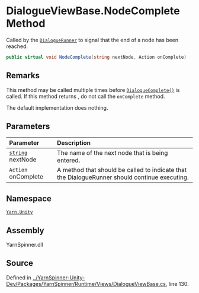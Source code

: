 <!-- This file was generated by a tool. Do not edit this file by hand. -->

# DialogueViewBase.NodeComplete Method

Called by the [`DialogueRunner`](/api/csharp/yarn.unity/dialoguerunner.md) to signal that the
end of a node has been reached.


```csharp
public virtual void NodeComplete(string nextNode, Action onComplete)
```
## Remarks

This method may be called multiple times before [`DialogueComplete()`](/api/csharp/yarn.unity/dialogueviewbase.dialoguecomplete.md) is called. If this method returns
<see cref="!:Dialogue.HandlerExecutionType.ContinueExecution"></see>,
do not call the <code data-dev-comment-type="paramref" class="paramref">onComplete</code> method.

The default implementation does nothing.


## Parameters
|Parameter|Description|
|:---|:---|
|[`string`](https://docs.microsoft.com/dotnet/api/System.String) nextNode|The name of the next node that is being entered.|
|`Action` onComplete|A method that should be called to indicate that the DialogueRunner should continue executing.|


## Namespace
[`Yarn.Unity`](/api/csharp/yarn.unity/README.md)

## Assembly
YarnSpinner.dll

## Source
Defined in [../YarnSpinner-Unity-Dev/Packages/YarnSpinner/Runtime/Views/DialogueViewBase.cs](https://github.com/YarnSpinnerTool/YarnSpinner-Unity//blob/develop/Runtime/Views/DialogueViewBase.cs#L130), line 130.
